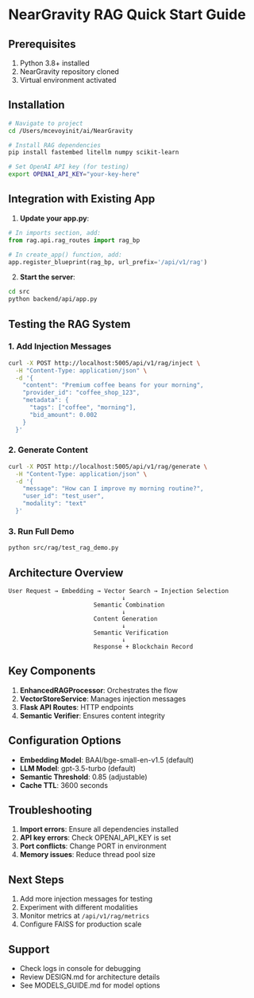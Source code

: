 # NearGravity RAG Quick Start Guide

## Prerequisites

1. Python 3.8+ installed
2. NearGravity repository cloned
3. Virtual environment activated

## Installation

```bash
# Navigate to project
cd /Users/mcevoyinit/ai/NearGravity

# Install RAG dependencies
pip install fastembed litellm numpy scikit-learn

# Set OpenAI API key (for testing)
export OPENAI_API_KEY="your-key-here"
```

## Integration with Existing App

1. **Update your app.py**:

```python
# In imports section, add:
from rag.api.rag_routes import rag_bp

# In create_app() function, add:
app.register_blueprint(rag_bp, url_prefix='/api/v1/rag')
```

2. **Start the server**:

```bash
cd src
python backend/api/app.py
```

## Testing the RAG System

### 1. Add Injection Messages

```bash
curl -X POST http://localhost:5005/api/v1/rag/inject \
  -H "Content-Type: application/json" \
  -d '{
    "content": "Premium coffee beans for your morning",
    "provider_id": "coffee_shop_123",
    "metadata": {
      "tags": ["coffee", "morning"],
      "bid_amount": 0.002
    }
  }'
```

### 2. Generate Content

```bash
curl -X POST http://localhost:5005/api/v1/rag/generate \
  -H "Content-Type: application/json" \
  -d '{
    "message": "How can I improve my morning routine?",
    "user_id": "test_user",
    "modality": "text"
  }'
```

### 3. Run Full Demo

```bash
python src/rag/test_rag_demo.py
```

## Architecture Overview

```
User Request → Embedding → Vector Search → Injection Selection
                                ↓
                        Semantic Combination
                                ↓
                        Content Generation
                                ↓
                        Semantic Verification
                                ↓
                        Response + Blockchain Record
```

## Key Components

1. **EnhancedRAGProcessor**: Orchestrates the flow
2. **VectorStoreService**: Manages injection messages
3. **Flask API Routes**: HTTP endpoints
4. **Semantic Verifier**: Ensures content integrity

## Configuration Options

- **Embedding Model**: BAAI/bge-small-en-v1.5 (default)
- **LLM Model**: gpt-3.5-turbo (default)
- **Semantic Threshold**: 0.85 (adjustable)
- **Cache TTL**: 3600 seconds

## Troubleshooting

1. **Import errors**: Ensure all dependencies installed
2. **API key errors**: Check OPENAI_API_KEY is set
3. **Port conflicts**: Change PORT in environment
4. **Memory issues**: Reduce thread pool size

## Next Steps

1. Add more injection messages for testing
2. Experiment with different modalities
3. Monitor metrics at `/api/v1/rag/metrics`
4. Configure FAISS for production scale

## Support

- Check logs in console for debugging
- Review DESIGN.md for architecture details
- See MODELS_GUIDE.md for model options
